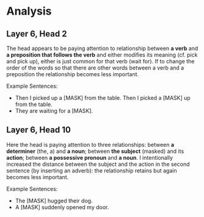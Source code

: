 # Analysis

## Layer 6, Head 2

The head appears to be paying attention to relationship between **a verb** and **a preposition that follows the verb** and either modifies its meaning (cf. pick and pick up), either is just common for that verb (wait for). If to change the order of the words so that there are other words between a verb and a preposition the relationship becomes less important.

Example Sentences:
- Then I picked up a [MASK] from the table. Then I picked a [MASK] up from the table.
- They are waiting for a [MASK].

## Layer 6, Head 10

Here the head is paying attention to three relationships: between **a determiner** (the, a) and **a noun**; between **the subject** (masked) and its **action**; between **a possessive pronoun** and **a noun**. I intentionally increased the distance between the subject and the action in the second sentence (by inserting an adverb): the relationship retains but again becomes less important.

Example Sentences:
- The [MASK] hugged their dog.
- A [MASK] suddenly opened my door.

